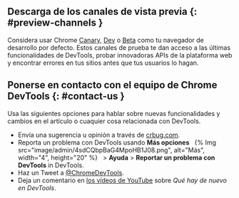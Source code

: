 ## Descarga de los canales de vista previa {: #preview-channels }

Considera usar Chrome [Canary](https://www.google.com/chrome/canary/), [Dev](https://www.google.com/chrome/dev/) o [Beta](https://www.google.com/chrome/beta/) como tu navegador de desarrollo por defecto. Estos canales de prueba te dan acceso a las últimas funcionalidades de DevTools, probar innovadoras APIs de la plataforma web y encontrar errores en tus sitios antes que tus usuarios lo hagan.

## Ponerse en contacto con el equipo de Chrome DevTools {: #contact-us }

Usa las siguientes opciones para hablar sobre nuevas funcionalidades y cambios en el artículo o cuaquier cosa relacionada con DevTools.

- Envía una sugerencia u opinión a través de [crbug.com](https://crbug.com).
- Reporta un problema con DevTools usando **Más opciones** &nbsp; {% Img src="image/admin/4sdCQbpBaG4MpoHB1J08.png", alt="Más", width="4", height="20" %} &nbsp; > **Ayuda** > **Reportar un problema con DevTools** in DevTools.
- Haz un Tweet a <a href="https://twitter.com/intent/tweet?text=@ChromeDevTools" target="_blank">@ChromeDevTools</a>.
- Deja un comentario en [los vídeos de YouTube](https://goo.gle/devtools-youtube) sobre *Qué hay de nuevo en DevTools*.
